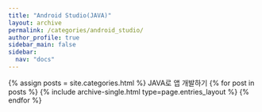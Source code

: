```yaml
---
title: "Android Studio(JAVA)"
layout: archive
permalink: /categories/android_studio/
author_profile: true
sidebar_main: false
sidebar:
  nav: "docs"
---
```


{% assign posts = site.categories.html %}
JAVA로 앱 개발하기
{% for post in posts %} {% include archive-single.html type=page.entries_layout %} {% endfor %}

